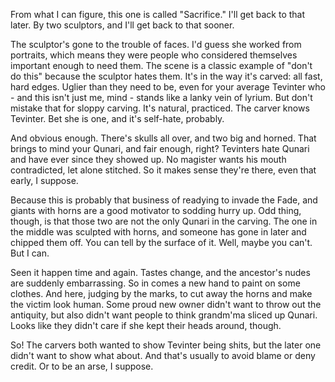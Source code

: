 From what I can figure, this one is called "Sacrifice." I'll get back to that later. By two sculptors, and I'll get back to that sooner.

The sculptor's gone to the trouble of faces. I'd guess she worked from portraits, which means they were people who considered themselves important enough to need them. The scene is a classic example of "don't do this" because the sculptor hates them. It's in the way it's carved: all fast, hard edges. Uglier than they need to be, even for your average Tevinter who - and this isn't just me, mind - stands like a lanky vein of lyrium. But don't mistake that for sloppy carving. It's natural, practiced. The carver knows Tevinter. Bet she is one, and it's self-hate, probably.

And obvious enough. There's skulls all over, and two big and horned. That brings to mind your Qunari, and fair enough, right? Tevinters hate Qunari and have ever since they showed up. No magister wants his mouth contradicted, let alone stitched. So it makes sense they're there, even that early, I suppose.

Because this is probably that business of readying to invade the Fade, and giants with horns are a good motivator to sodding hurry up. Odd thing, though, is that those two are not the only Qunari in the carving. The one in the middle was sculpted with horns, and someone has gone in later and chipped them off. You can tell by the surface of it. Well, maybe you can't. But I can.

Seen it happen time and again. Tastes change, and the ancestor's nudes are suddenly embarrassing. So in comes a new hand to paint on some clothes. And here, judging by the marks, to cut away the horns and make the victim look human. Some proud new owner didn't want to throw out the antiquity, but also didn't want people to think grandm'ma sliced up Qunari. Looks like they didn't care if she kept their heads around, though.

So! The carvers both wanted to show Tevinter being shits, but the later one didn't want to show what about. And that's usually to avoid blame or deny credit. Or to be an arse, I suppose.
